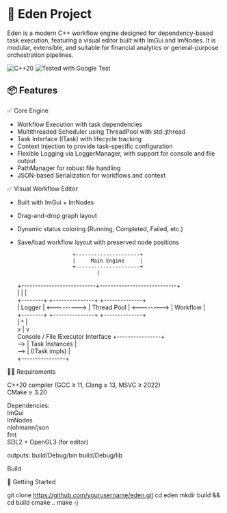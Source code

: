 # 🧪 Eden Project

Eden is a modern C++ workflow engine designed for dependency-based task execution, featuring a visual editor built with ImGui and ImNodes. It is modular, extensible, and suitable for financial analytics or general-purpose orchestration pipelines.

![C++20](https://img.shields.io/badge/C%2B%2B-20-blue.svg)
![Tested with Google Test](https://img.shields.io/badge/tested-Google%20Test-success)


## 📦 Features

✅ Core Engine
- Workflow Execution with task dependencies  
- Multithreaded Scheduler using ThreadPool with std::jthread  
- Task Interface (ITask) with lifecycle tracking  
- Context Injection to provide task-specific configuration  
- Flexible Logging via LoggerManager, with support for console and file output  
- PathManager for robust file handling  
- JSON-based Serialization for workflows and context  


✅ Visual Workflow Editor
- Built with ImGui + ImNodes
- Drag-and-drop graph layout
- Dynamic status coloring (Running, Completed, Failed, etc.)
- Save/load workflow layout with preserved node positions


                        +---------------------+  
                        |     Main Engine     |  
                        +---------------------+  
                                |  
    +---------------------------+----------------------------+  
    |                            |                            |  
+--------+              +---------------+             +--------------+  
| Logger | <--------->  | Thread Pool   |  <--------> | Workflow     |  
+--------+              +---------------+             +--------------+  
     |                          ^                             |  
     v                          |                             v  
Console / File           IExecutor Interface         +----------------+   
                                                 --> | Task Instances |   
                                                 --> |  (ITask impls) |   
                                                     +----------------+   
  

🧑‍💻 Requirements

C++20 compiler (GCC ≥ 11, Clang ≥ 13, MSVC ≥ 2022)  
CMake ≥ 3.20  

Dependencies:  
ImGui  
ImNodes  
nlohmann/json  
fmt  
SDL2 + OpenGL3 (for editor)  


outputs:
    build/Debug/bin
    build/Debug/lib

Build


🚀 Getting Started

git clone https://github.com/yourusername/eden.git
cd eden
mkdir build && cd build
cmake ..
make -j
